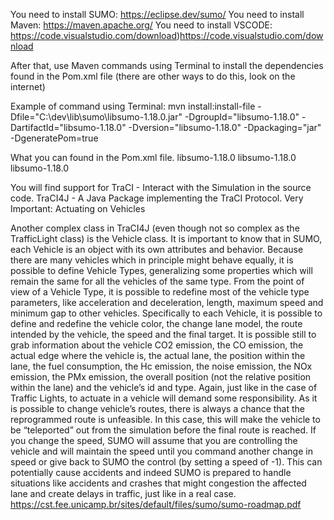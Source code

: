 You need to install SUMO: https://eclipse.dev/sumo/
You need to install Maven: https://maven.apache.org/
You need to install VSCODE: https://code.visualstudio.com/download)https://code.visualstudio.com/download

After that, use Maven commands using Terminal to install the dependencies found in the Pom.xml file (there are other ways to do this, look on the internet)

Example of command using Terminal:
mvn install:install-file -Dfile="C:\dev\lib\sumo\libsumo-1.18.0.jar" -DgroupId="libsumo-1.18.0" -DartifactId="libsumo-1.18.0" -Dversion="libsumo-1.18.0" -Dpackaging="jar" -DgeneratePom=true

What you can found in the Pom.xml file.
<dependency>
  <groupId>libsumo-1.18.0</groupId>
  <artifactId>libsumo-1.18.0</artifactId>
  <version>libsumo-1.18.0</version>
</dependency>

You will find support for TraCI - Interact with the Simulation in the source code. TraCI4J - A Java Package implementing the TraCI Protocol.
Very Important: Actuating on Vehicles

Another complex class in TraCI4J (even though not so complex as the TrafficLight class) is the Vehicle class. It is important to know that in SUMO, each Vehicle is an object with its own attributes and behavior. Because there are many vehicles which in principle might behave equally, it is possible to define Vehicle Types, generalizing some properties which will remain the same for all the vehicles of the same type. From the point of view of a Vehicle Type, it is possible to redefine most of the vehicle type parameters, like acceleration and deceleration, length, maximum speed and minimum gap to other vehicles. Specifically to each Vehicle, it is possible to define and redefine the vehicle color, the change lane model, the route intended by the vehicle, the speed and the final target. It is possible still to grab information about the vehicle CO2 emission, the CO emission, the actual edge where the vehicle is, the actual lane, the position within the lane, the fuel consumption, the Hc emission, the noise emission, the NOx emission, the PMx emission, the overall position (not the relative position within the lane) and the vehicle’s id and type.
Again, just like in the case of Traffic Lights, to actuate in a vehicle will demand some responsibility. As it is possible to change vehicle’s routes, there is always a chance that the reprogrammed route is unfeasible. In this case, this will make the vehicle to be “teleported” out from the simulation before the final route is reached. 
If you change the speed, SUMO will assume that you are controlling the vehicle and will maintain the speed until you command another change in speed or give back to SUMO the control (by setting a speed of -1). This can potentially cause accidents and indeed SUMO is prepared to handle situations like accidents and crashes that might congestion the affected lane and create delays in traffic, just like in a real case.
https://cst.fee.unicamp.br/sites/default/files/sumo/sumo-roadmap.pdf
